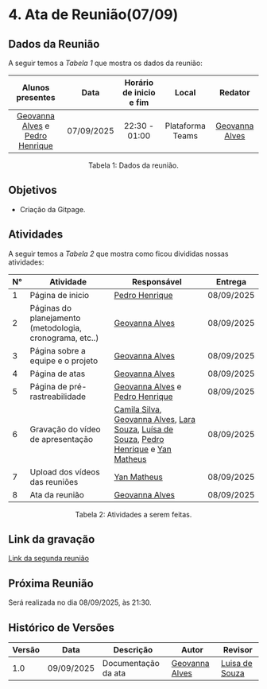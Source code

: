 # 4. Ata de Reunião(07/09)

## Dados da Reunião

A seguir temos a <i>Tabela 1</i> que mostra os dados da reunião:

|                                     Alunos presentes                                     |    Data    | Horário de inicio e fim |      Local       | Redator |
| :--------------------------------------------------------------------------------------: | :--------: | :---------------------: | :--------------: | :--------------: |
| [Geovanna Alves](https://github.com/GeovannaUmbelino) e [Pedro Henrique](https://github.com/pedrohpsantos)| 07/09/2025 |      22:30 - 01:00      | Plataforma Teams | [Geovanna Alves](https://github.com/GeovannaUmbelino)|

<figcaption align="center">Tabela 1: Dados da reunião.</figcaption>

## Objetivos

- Criação da Gitpage.

## Atividades

A seguir temos a <i>Tabela 2</i> que mostra como ficou divididas nossas atividades:

| N°| Atividade | Responsável | Entrega |
| ---- | ---- | ---- | ---- |
| 1 | Página de inicio | [Pedro Henrique](https://github.com/pedrohpsantos) | 08/09/2025 |
| 2 | Páginas do planejamento (metodologia, cronograma, etc..)  | [Geovanna Alves](https://github.com/GeovannaUmbelino) | 08/09/2025 |
| 3|  Página sobre a equipe e o projeto| [Geovanna Alves](https://github.com/GeovannaUmbelino)| 08/09/2025|
| 4|  Página de atas |[Geovanna Alves](https://github.com/GeovannaUmbelino) | 08/09/2025|
| 5|  Página de pré-rastreabilidade| [Geovanna Alves](https://github.com/GeovannaUmbelino) e [Pedro Henrique](https://github.com/pedrohpsantos) | 08/09/2025|
| 6|  Gravação do vídeo de apresentação|  [Camila Silva](https://github.com/CamilaSilvaC), [Geovanna Alves](https://github.com/GeovannaUmbelino), [Lara Souza](https://github.com/mel14-hub), [Luísa de Souza](https://github.com/luisa12ll), [Pedro Henrique](https://github.com/pedrohpsantos) e [Yan Matheus](https://github.com/Yanmatheus0812) | 08/09/2025|
| 7| Upload dos vídeos das reuniões | [Yan Matheus](https://github.com/Yanmatheus0812)| 08/09/2025|
| 8| Ata da reunião |[Geovanna Alves](https://github.com/GeovannaUmbelino) | 08/09/2025|

<figcaption align="center">Tabela 2: Atividades a serem feitas.</figcaption>

## Link da gravação

[Link da segunda reunião]()

## Próxima Reunião

Será realizada no dia 08/09/2025, às 21:30.

## Histórico de Versões

| Versão | Data       | Descrição               | Autor                                                     | Revisor                                                 |
|--------|------------|------------------------|-----------------------------------------------------------|--------------------------------------------------------|
| 1.0    | 09/09/2025 | Documentação da ata     | [Geovanna Alves](https://github.com/GeovannaUmbelino)     | [Luisa de Souza](https://github.com/luisa12ll)       |
